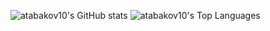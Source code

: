 ![atabakov10's GitHub stats](https://github-readme-stats.vercel.app/api?username=atabakov10&show_icons=true&theme=panda)
![atabakov10's Top Languages](https://github-readme-stats.vercel.app/api/top-langs/?username=atabakov10&theme=panda)


<!--
**atabakov10/atabakov10** is a ✨ _special_ ✨ repository because its `README.md` (this file) appears on your GitHub profile.

Here are some ideas to get you started:

- 🔭 I’m currently working on ...
- 🌱 I’m currently learning ...
- 👯 I’m looking to collaborate on ...
- 🤔 I’m looking for help with ...
- 💬 Ask me about ...
- 📫 How to reach me: ...
- 😄 Pronouns: ...
- ⚡ Fun fact: ...
-->
